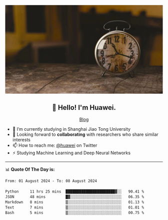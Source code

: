 <div align="center">
  <a href="https://github.com/JHW5981">
    <img src="./assets/background.jpg">
  </a>
</div>

<h2 align="center">👋 Hello! I'm Huawei.</h2>
<p align="center">
  <a href="https://blog.csdn.net/Edward__J?spm=1000.2115.3001.5343">Blog</a>
</p>


- 🔭 I’m currently studying in Shanghai Jiao Tong University
- 💬 Looking forward to **collaborating** with researchers who share similar interests
- 📫 How to reach me: [@huawei](https://twitter.com/yoohuaff) on Twitter
- ⚡ Studying Machine Learning and Deep Neural Networks

-------
📊 **Quote Of The Day is:**
<!--START_SECTION:waka-->

```txt
From: 01 August 2024 - To: 08 August 2024

Python     11 hrs 25 mins  ██████████████████████▓░░   90.41 %
JSON       48 mins         █▓░░░░░░░░░░░░░░░░░░░░░░░   06.35 %
Markdown   8 mins          ▒░░░░░░░░░░░░░░░░░░░░░░░░   01.13 %
Text       7 mins          ▒░░░░░░░░░░░░░░░░░░░░░░░░   01.01 %
Bash       5 mins          ▒░░░░░░░░░░░░░░░░░░░░░░░░   00.75 %
```

<!--END_SECTION:waka-->
